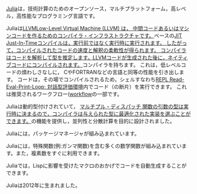 [Julia](https://julialang.org)は，技術計算のためのオープンソース，マルチプラットフォーム，高レベル，高性能なプログラミング言語です。

Juliaは<a class="tooltip" href="#">LLVM<span>Low-Level Virtual Machine (LLVM) は，
中間コードあるいはマシンコードを作るためのコンパイラ・インフラストラクチャです。</span></a>ベースの<a class="tooltip" href="#">JIT<span>
Just-In-Timeコンパイルは，実行前ではなく実行時に実行されます。
したがって，コンパイルされたコードの速度と解釈の柔軟性が得られます。
コンパイラはコードを解析して型を推定します。LLVMコードが生成された後に，ネイティブコードにコンパイルされます。</span></a>コンパイラを持ちます。
これは，低レベルコードの煩わしさなしに，
CやFORTRANなどの言語と同等の性能を引き出します。
コードは，その場でコンパイルされるため，シェルすなわち<a class="tooltip" href="#">REPL <span> Read-Eval-Print-Loop; 対話型評価環境</span></a>内でコード（の断片）を実行できます。
これは推奨されるワークフロー([workflow](https://docs.julialang.org/en/stable/manual/workflow-tips)の一部です。

Juliaは動的型付けされていて，
<a class="tooltip" href="#">マルチプル・ディスパッチ<span>
関数の引数の型は実行時に決まるので，コンパイラは与えられた型に最適化された実装を選ぶことができます。</span></a>の機能を提供し，並列性と分散計算を目的に設計されました。

Juliaには，パッケージマネージャが組み込まれています。

Juliaには，特殊関数(例:ガンマ関数)を含む多くの数学関数が組み込まれています。また，複素数をすぐに利用できます。

Juliaでは，Lispに影響を受けたマクロのおかげでコードを自動生成することができます。

Juliaは2012年に生まれました。
